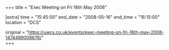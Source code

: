 +++
title = "Exec Meeting on Fri 16th May 2008"

[extra]
time = "15:45:00"
end_date = "2008-05-16"
end_time = "16:15:00"
location = "DCS"

original = "https://uwcs.co.uk/events/exec-meeting-on-fri-16th-may-2008-1474489008676/"    
+++



